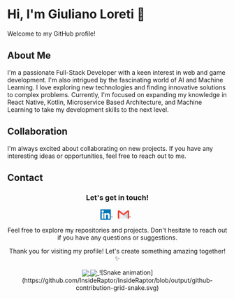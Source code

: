 # Hi, I'm Giuliano Loreti 👋

Welcome to my GitHub profile!

## About Me
I'm a passionate Full-Stack Developer with a keen interest in web and game development. I'm also intrigued by the fascinating world of AI and Machine Learning. I love exploring new technologies and finding innovative solutions to complex problems. Currently, I'm focused on expanding my knowledge in React Native, Kotlin, Microservice Based Architecture, and Machine Learning to take my development skills to the next level.

## Collaboration
I'm always excited about collaborating on new projects. If you have any interesting ideas or opportunities, feel free to reach out to me.

## Contact
<div align="center">
  <h3><b>Let's get in touch! </b></h3>
  </div>
<p align="center">
<a href="https://www.linkedin.com/in/giulianoloreti/" target="_blank">
  <img align="center" alt="Giuliano Loreti | Linkedin" width="24px" src="https://github.com/SatYu26/SatYu26/blob/master/Assets/Linkedin.svg" />
</a> &nbsp;&nbsp;
<a href="mailto:giulianobloreti@gmail.com" >
  <img align="center" alt="Giuliano Loreti | Gmail" width="26px" src="https://github.com/SatYu26/SatYu26/blob/master/Assets/Gmail.svg" />
</a> &nbsp;&nbsp;

<div align="center">     
<p>
Feel free to explore my repositories and projects. Don't hesitate to reach out if you have any questions or suggestions.
      
Thank you for visiting my profile! Let's create something amazing together! ✨
</p>
</div>

<div align="center">
<a href="https://github.com/InsideRaptor/github-readme-stats">
  <img height=200 align="center" src="https://github-readme-stats.vercel.app/api?username=InsideRaptor&theme=transparent" />
</a>
<a href="https://github.com/InsideRaptor/convoychat">
  <img height=200 align="center" src="https://github-readme-stats.vercel.app/api/top-langs?username=InsideRaptor&theme=transparent&layout=compact&langs_count=8&card_width=320" />
</a>
  ![Snake animation](https://github.com/InsideRaptor/InsideRaptor/blob/output/github-contribution-grid-snake.svg)
</div>
